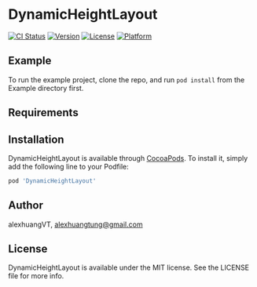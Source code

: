 # DynamicHeightLayout

[![CI Status](https://img.shields.io/travis/alexhuangVT/DynamicHeightLayout.svg?style=flat)](https://travis-ci.org/alexhuangVT/DynamicHeightLayout)
[![Version](https://img.shields.io/cocoapods/v/DynamicHeightLayout.svg?style=flat)](https://cocoapods.org/pods/DynamicHeightLayout)
[![License](https://img.shields.io/cocoapods/l/DynamicHeightLayout.svg?style=flat)](https://cocoapods.org/pods/DynamicHeightLayout)
[![Platform](https://img.shields.io/cocoapods/p/DynamicHeightLayout.svg?style=flat)](https://cocoapods.org/pods/DynamicHeightLayout)

## Example

To run the example project, clone the repo, and run `pod install` from the Example directory first.

## Requirements

## Installation

DynamicHeightLayout is available through [CocoaPods](https://cocoapods.org). To install
it, simply add the following line to your Podfile:

```ruby
pod 'DynamicHeightLayout'
```

## Author

alexhuangVT, alexhuangtung@gmail.com

## License

DynamicHeightLayout is available under the MIT license. See the LICENSE file for more info.
